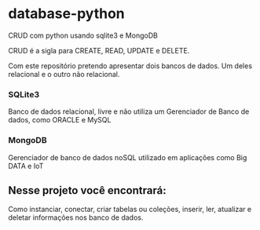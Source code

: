 # database-python
CRUD com python usando sqlite3 e MongoDB


CRUD é a sigla para CREATE, READ, UPDATE e DELETE.

Com este repositório pretendo apresentar dois bancos de dados. Um deles relacional e o outro não relacional.

### SQLite3

Banco de dados relacional, livre e não utiliza um Gerenciador de Banco de dados, como ORACLE e MySQL


### MongoDB

Gerenciador de banco de dados noSQL utilizado em aplicações como Big DATA e IoT

## Nesse projeto você encontrará:

Como instanciar, conectar, criar tabelas ou coleções, inserir, ler, atualizar e deletar informações nos banco de dados.
